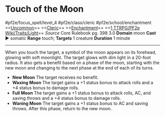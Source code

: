 # Touch of the Moon
#pf2e/focus_spell/level_4 #pf2e/class/cleric #pf2e/school/enchantment 
==[Uncommon](../../../rules/traits/uncommon.md)== ==[Cleric](../../../rules/traits/cleric.md)== ==[Enchantment](../../../rules/traits/enchantment.md)== ==[1 TTRPG/PF2e Wiki/Traits/Light](1%20TTRPG/PF2e%20Wiki/Traits/Light)==
*Source* Core Rulebook pg. 398 3.0
**Domain** moon
**Cast** ► somatic
**Range** touch; **Targets** 1 creature
**Duration** 1 minute

---
When you touch the target, a symbol of the moon appears on its forehead, glowing with soft moonlight. The target glows with dim light in a 20-foot radius. It also gets a benefit based on a phase of the moon, starting with the new moon and changing to the next phase at the end of each of its turns.
- **New Moon** The target receives no benefit.
- **Waxing Moon** The target gains a +1 status bonus to attack rolls and a +4 status bonus to damage rolls.
- **Full Moon** The target gains a +1 status bonus to attack rolls, AC, and saving throws and a +4 status bonus to damage rolls.
- **Waning Moon** The target gains a +1 status bonus to AC and saving throws. After this phase, return to the new moon.
